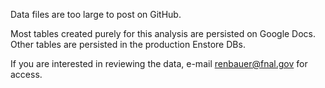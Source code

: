 Data files are too large to post on GitHub.

Most tables created purely for this analysis are persisted on Google Docs.
Other tables are persisted in the production Enstore DBs.

If you are interested in reviewing the data, e-mail renbauer@fnal.gov for access.
